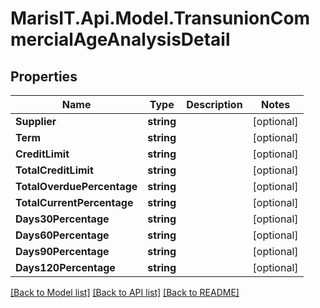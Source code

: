 
# MarisIT.Api.Model.TransunionCommercialAgeAnalysisDetail

## Properties

Name | Type | Description | Notes
------------ | ------------- | ------------- | -------------
**Supplier** | **string** |  | [optional] 
**Term** | **string** |  | [optional] 
**CreditLimit** | **string** |  | [optional] 
**TotalCreditLimit** | **string** |  | [optional] 
**TotalOverduePercentage** | **string** |  | [optional] 
**TotalCurrentPercentage** | **string** |  | [optional] 
**Days30Percentage** | **string** |  | [optional] 
**Days60Percentage** | **string** |  | [optional] 
**Days90Percentage** | **string** |  | [optional] 
**Days120Percentage** | **string** |  | [optional] 

[[Back to Model list]](../README.md#documentation-for-models)
[[Back to API list]](../README.md#documentation-for-api-endpoints)
[[Back to README]](../README.md)

